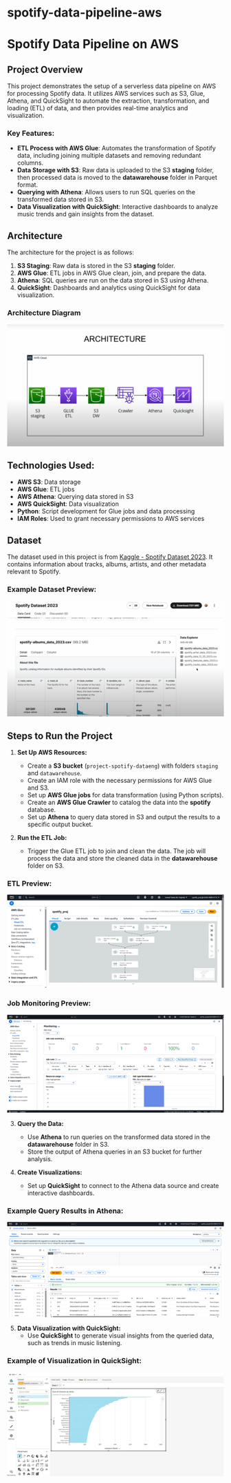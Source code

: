 # spotify-data-pipeline-aws
# Spotify Data Pipeline on AWS

## Project Overview
This project demonstrates the setup of a serverless data pipeline on AWS for processing Spotify data. It utilizes AWS services such as S3, Glue, Athena, and QuickSight to automate the extraction, transformation, and loading (ETL) of data, and then provides real-time analytics and visualization.

### Key Features:
- **ETL Process with AWS Glue**: Automates the transformation of Spotify data, including joining multiple datasets and removing redundant columns.
- **Data Storage with S3**: Raw data is uploaded to the S3 **staging** folder, then processed data is moved to the **datawarehouse** folder in Parquet format.
- **Querying with Athena**: Allows users to run SQL queries on the transformed data stored in S3.
- **Data Visualization with QuickSight**: Interactive dashboards to analyze music trends and gain insights from the dataset.

## Architecture
The architecture for the project is as follows:
1. **S3 Staging**: Raw data is stored in the S3 **staging** folder.
2. **AWS Glue**: ETL jobs in AWS Glue clean, join, and prepare the data.
3. **Athena**: SQL queries are run on the data stored in S3 using Athena.
4. **QuickSight**: Dashboards and analytics using QuickSight for data visualization.

### Architecture Diagram
![Architecture Diagram](images/architecture.png)

## Technologies Used:
- **AWS S3**: Data storage
- **AWS Glue**: ETL jobs
- **AWS Athena**: Querying data stored in S3
- **AWS QuickSight**: Data visualization
- **Python**: Script development for Glue jobs and data processing
- **IAM Roles**: Used to grant necessary permissions to AWS services

## Dataset
The dataset used in this project is from [Kaggle - Spotify Dataset 2023](https://www.kaggle.com/datasets/tonygordonjr/spotify-dataset-2023). It contains information about tracks, albums, artists, and other metadata relevant to Spotify.

### Example Dataset Preview:
![Dataset Preview](images/spotify_data_kaggle.png)

## Steps to Run the Project

1. **Set Up AWS Resources:**
   - Create a **S3 bucket** (`project-spotify-dataeng`) with folders `staging` and `datawarehouse`.
   - Create an IAM role with the necessary permissions for AWS Glue and S3.
   - Set up **AWS Glue jobs** for data transformation (using Python scripts).
   - Create an **AWS Glue Crawler** to catalog the data into the **spotify** database.
   - Set up **Athena** to query data stored in S3 and output the results to a specific output bucket.

2. **Run the ETL Job:**
   - Trigger the Glue ETL job to join and clean the data. The job will process the data and store the cleaned data in the **datawarehouse** folder on S3.
### ETL Preview:
![Dataset Preview](images/Visual_ETL_GLUE.png)

### Job Monitoring Preview:
![Dataset Preview](images/monitoring_the_job.png)

3. **Query the Data:**
   - Use **Athena** to run queries on the transformed data stored in the **datawarehouse** folder in S3.
   - Store the output of Athena queries in an S3 bucket for further analysis.

4. **Create Visualizations:**
   - Set up **QuickSight** to connect to the Athena data source and create interactive dashboards.

### Example Query Results in Athena:
![Athena Query Results](images/athena_query_result.png)

5. **Data Visualization with QuickSight:**
   - Use **QuickSight** to generate visual insights from the queried data, such as trends in music listening.

### Example of Visualization in QuickSight:
![Visualization in Quicksight](images/spotify_quicksight.png)


